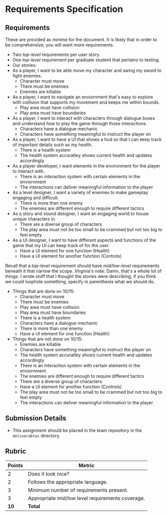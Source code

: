 # Requirements Specification

## Requirements
These are provided as _minima_ for the document. It is likely that in order to be comprehensive, you will want more requirements.
* Two _top-level_ requirements per user story.
* One _top-level_ requirement per graduate student that pertains to testing.
* Our stories: 
* As a player, I want to be able move my character and swing my sword to fight enemies.
   - Character must move
   - There must be enemies
   - Enemies are killable 
* As a player, I want to navigate an enviornment that's easy to explore with collision that supports my movement and keeps me within bounds.
   - Play area must have collision
   - Play area must have boundaries 
* As a player, I want to interact with characters through dialogue boxes and understand how to play the game through those interactions.
   - Characters have a dialogue mechanic
   - Characters have something meaningful to instruct the player on 
* As a player, I want to have a UI that shows a hud so that I can keep track of important details such as my health.
   - There is a health system
   - The health system accuratley shows current health and updates accordingly  
* As a player developer, I want elements in the environment for the player to interact with.
   - There is an interaction system with certain elements in the enviornment
   - The interactions can deliver meaningful information to the player 
* As a level designer, I want a variety of enemies to make gameplay engaging and difficult.
   - There is more than one enemy
   - The enemies are different enough to require different tactics 
* As a story and sound designer, I want an engaging world to house unique characters in.
   - There are a diverse group of characters
   - The play area must not be too small to be crammed but not too big to feel empty 
* As a UI designer, I want to have different aspects and functions of the game that my UI can keep track of for the user.
   - Have a UI element for one function (Health)
   - Have a UI element for another function (Controls)

Recall that a _top-level_ requirement should have _mid/low-level_ requirements beneath it that narrow the scope.
   Virginia's note: Damn, that's a whole lot of things. I wrote stuff that I thought the stories were describing, if you think we could loophole something, specify in parenthesis what we should do.
   * Things that are done on 10/15:
      * Character must move
      * There must be enemies
      * Play area must have collision
      * Play area must have boundaries
      * There is a health system
      * Characters have a dialogue mechanic
      * There is more than one enemy
      * Have a UI element for one function (Health)
   * Things that are not done on 10/15:
      * Enemies are killable
      * Characters have something meaningful to instruct the player on
      * The health system accuratley shows current health and updates accordingly
      * There is an interaction system with certain elements in the enviornment
      * The enemies are different enough to require different tactics
      * There are a diverse group of characters
      * Have a UI element for another function (Controls)
      * The play area must not be too small to be crammed but not too big to feel empty 
      * The interactions can deliver meaningful information to the player 
   
   

## Submission Details
* This assignment should be placed in the team repository in the `deliverables` directory.

## Rubric
| Points | Metric                                            |
| ------ | ------------------------------------------------- |
| 2      | Does it look nice?                                |
| 2      | Follows the appropriate language.                 |
| 3      | Minimum number of requirements present.           |
| 3      | Appropriate mid/low level requirements coverage.  |
| **10** | **Total**                                         |
